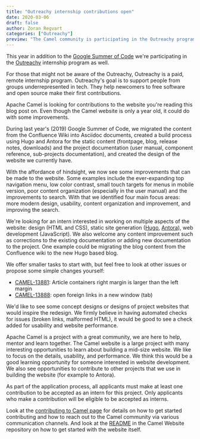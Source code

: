 ```yaml
---
title: "Outreachy internship contributions open"
date: 2020-03-06
draft: false
author: Zoran Regvart
categories: ["Outreachy"]
preview: "The Camel community is participating in the Outreachy program, we welcome internship candidates for the May 2020 internship round."
---
```


This year in addition to the [Google Summer of Code](/blog/GSoC-2020-announced/) we're participating in the [Outreachy](https://www.outreachy.org/) internship program as well.

For those that might not be aware of the Outreachy, Outreachy is a paid, remote internship program. Outreachy's goal is to support people from groups underrepresented in tech. They help newcomers to free software and open source make their first contributions.

Apache Camel is looking for contributions to the website you're reading this blog post on. Even though the Camel website is only a year old, it could do with some improvements.

During last year's (2019) Google Summer of Code, we migrated the content from the Confluence Wiki into Asciidoc documents, created a build process using Hugo and Antora for the static content (frontpage, blog, release notes, downloads) and the project documentation (user manual, component reference, sub-projects documentation), and created the design of the website we currently have.

With the affordance of hindsight, we now see some improvements that can be made to the website. Some examples include the ever-expanding top navigation menu, low color contrast, small touch targets for menus in mobile version, poor content organization (especially in the user manual) and the improvements to search. With that we identified four main focus areas: more modern design, usability, content organization and improvement, and improving the search.

We're looking for an intern interested in working on multiple aspects of the website: design (HTML and CSS), static site generation ([Hugo](https://gohugo.io/), [Antora](https://antora.org/)), web development (JavaScript). We also welcome any content improvement such as corrections to the existing documentation or adding new documentation to the project. One example could be migrating the blog content from the Confluence wiki to the new Hugo based blog.

We offer smaller tasks to start with, but feel free to look at other issues or propose some simple changes yourself:

* [CAMEL-13881](https://issues.apache.org/jira/browse/CAMEL-13881): Article containers right margin is larger than the left margin
* [CAMEL-13888](https://issues.apache.org/jira/browse/CAMEL-13888): open foreign links in a new window (tab)

We'd like to see some concept designs or designs of project websites that would inspire the redesign. We firmly believe in having automated checks for issues (broken links, malformed HTML), it would be good to see a check added for usability and website performance.

Apache Camel is a project with a great community, we are here to help, mentor and learn together. The Camel website is a large project with many interesting opportunities to learn about building a mid-size website. We like to focus on the details, usability, and performance. We think this would be a good learning opportunity for someone interested in website development. We also see opportunities to contribute to other projects that we use in building the website (for example to Antora).

As part of the application process, all applicants must make at least one contribution to be accepted as an intern for this project. Only applicants who make a contribution will be eligible to be accepted as interns.

Look at the [contributing to Camel page](/manual/latest/contributing.html) for details on how to get started contributing and how to reach out to the Camel community via various communication channels. And look at the [README](https://github.com/apache/camel-website/blob/master/README.md) in the Camel Website repository on how to get started with the website itself.
